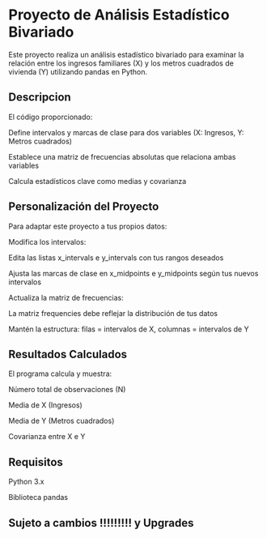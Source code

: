 
# Proyecto de Análisis Estadístico Bivariado
Este proyecto realiza un análisis estadístico bivariado para examinar la relación entre los ingresos familiares (X) y los metros cuadrados de vivienda (Y) utilizando pandas en Python.


 


## Descripcion
El código proporcionado:

Define intervalos y marcas de clase para dos variables (X: Ingresos, Y: Metros cuadrados)

Establece una matriz de frecuencias absolutas que relaciona ambas variables

Calcula estadísticos clave como medias y covarianza
## Personalización del Proyecto
Para adaptar este proyecto a tus propios datos:

Modifica los intervalos:

Edita las listas x_intervals e y_intervals con tus rangos deseados

Ajusta las marcas de clase en x_midpoints e y_midpoints según tus nuevos intervalos

Actualiza la matriz de frecuencias:

La matriz frequencies debe reflejar la distribución de tus datos

Mantén la estructura: filas = intervalos de X, columnas = intervalos de Y
## Resultados Calculados
El programa calcula y muestra:

Número total de observaciones (N)

Media de X (Ingresos)

Media de Y (Metros cuadrados)

Covarianza entre X e Y
## Requisitos
Python 3.x

Biblioteca pandas
## Sujeto a cambios !!!!!!!!! y Upgrades
